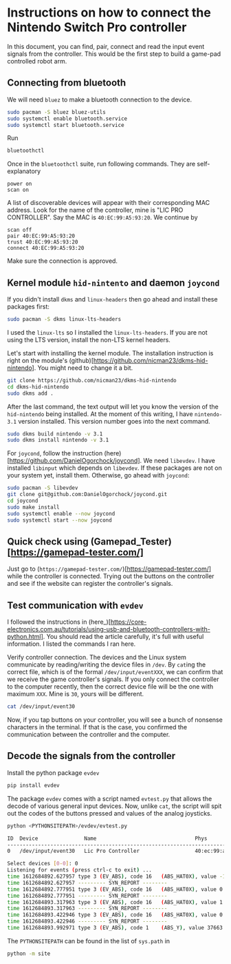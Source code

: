 # Instructions on how to connect the Nintendo Switch Pro controller
In this document, you can find, pair, connect and read the input event signals from the controller. This would be the first step to build a game-pad controlled robot arm.

## Connecting from bluetooth
We will need `bluez` to make a bluetooth connection to the device. 
```bash
sudo pacman -S bluez bluez-utils
sudo systemctl enable bluetooth.service
sudo systemctl start bluetooth.service
```

Run
```bash
bluetoothctl
```
Once in the `bluetoothctl` suite, run following commands. They are self-explanatory
```
power on
scan on
```
A list of discoverable devices will appear with their corresponding MAC address. Look for the name of the controller, mine is "LIC PRO CONTROLLER". Say the MAC is `40:EC:99:A5:93:20`. We continue by
```
scan off
pair 40:EC:99:A5:93:20
trust 40:EC:99:A5:93:20
connect 40:EC:99:A5:93:20
```
Make sure the connection is approved.


## Kernel module `hid-nintento` and daemon `joycond`
If you didn't install `dkms` and `linux-headers` then go ahead and install these packages first:
```bash
sudo pacman -S dkms linux-lts-headers
```
I used the `linux-lts` so I installed the `linux-lts-headers`. If you are not using the LTS version, install the non-LTS kernel headers.

Let's start with installing the kernel module. The installation instruction is right on the module's (github)[https://github.com/nicman23/dkms-hid-nintendo]. You might need to change it a bit.
```bash
git clone https://github.com/nicman23/dkms-hid-nintendo
cd dkms-hid-nintendo
sudo dkms add .
```
After the last command, the text output will let you know the version of the `hid-nintendo` being installed. At the moment of this writing, I have `nintendo-3.1` version installed. This version number goes into the next command.
```bash
sudo dkms build nintendo -v 3.1
sudo dkms install nintendo -v 3.1
```

For `joycond`, follow the instruction (here)[https://github.com/DanielOgorchock/joycond]. We need `libevdev`. I have installed `libinput` which depends on `libevdev`. If these packages are not on your system yet, install them. Otherwise, go ahead with `joycond`:
```bash
sudo pacman -S libevdev
git clone git@github.com:DanielOgorchock/joycond.git
cd joycond
sudo make install
sudo systemctl enable --now joycond
sudo systemctl start --now joycond
```

## Quick check using (Gamepad\_Tester)[https://gamepad-tester.com/]
Just go to (`https://gamepad-tester.com/`)[https://gamepad-tester.com/] while the controller is connected. Trying out the buttons on the controller and see if the website can register the controller's signals.

## Test communication with `evdev`
I followed the instructions in (here_)[https://core-electronics.com.au/tutorials/using-usb-and-bluetooth-controllers-with-python.html]. You should read the article carefully, it's full with useful information. I listed the commands I ran here.

Verify controller connection. The devices and the Linux system communicate by reading/writing the device files in `/dev`. By `cat`ing the correct file, which is of the formal `/dev/input/eventXXX`, we can confirm that we receive the game controller's signals. If you only connect the controller to the computer recently, then the correct device file will be the one with maximum `XXX`. Mine is `30`, yours will be different.
```bash
cat /dev/input/event30
```
Now, if you tap buttons on your controller, you will see a bunch of nonsense characters in the terminal. If that is the case, you confirmed the communication between the controller and the computer.

## Decode the signals from the controller
Install the python package `evdev`
```bash
pip install evdev
```

The package `evdev` comes with a script named `evtest.py` that allows the decode of various general input devices. Now, unlike `cat`, the script will spit out the codes of the buttons pressed and values of the analog joysticks. 
```bash
python <PYTHONSITEPATH>/evdev/evtest.py

ID  Device               Name                                Phys                                Uniq
------------------------------------------------------------------------------------------------------------------
0   /dev/input/event30   Lic Pro Controller                  40:ec:99:a5:93:20                   30:31:7d:2f:1d:5b

Select devices [0-0]: 0
Listening for events (press ctrl-c to exit) ...
time 1612684892.627957 type 3 (EV_ABS), code 16   (ABS_HAT0X), value -1
time 1612684892.627957 --------- SYN_REPORT --------
time 1612684892.777951 type 3 (EV_ABS), code 16   (ABS_HAT0X), value 0
time 1612684892.777951 --------- SYN_REPORT --------
time 1612684893.317963 type 3 (EV_ABS), code 16   (ABS_HAT0X), value 1
time 1612684893.317963 --------- SYN_REPORT --------
time 1612684893.422946 type 3 (EV_ABS), code 16   (ABS_HAT0X), value 0
time 1612684893.422946 --------- SYN_REPORT --------
time 1612684893.992971 type 3 (EV_ABS), code 1    (ABS_Y), value 37663
```

The `PYTHONSITEPATH` can be found in the list of `sys.path` in
```bash
python -m site
```

